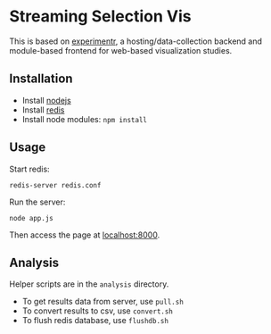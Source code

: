 Streaming Selection Vis
================

This is based on [experimentr](https://github.com/codementum/experimentr), a hosting/data-collection backend and module-based frontend for web-based visualization studies.

## Installation

* Install [nodejs](http://nodejs.org/download/)
* Install [redis](http://redis.io/download)
* Install node modules:  `npm install`

## Usage

Start redis:

    redis-server redis.conf

Run the server:

    node app.js

Then access the page at [localhost:8000](http://localhost:8000).

## Analysis

Helper scripts are in the `analysis` directory.

* To get results data from server, use `pull.sh`
* To convert results to csv, use `convert.sh`
* To flush redis database, use `flushdb.sh`
